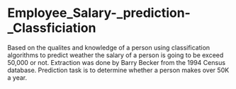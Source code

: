 # Employee_Salary-_prediction-_Classficiation
Based on the qualites and knowledge of a person using classification algorithms to predict weather the salary of a person is going to be exceed 50,000 or not.
Extraction was done by Barry Becker from the 1994 Census database. Prediction task is to determine whether a person makes over 50K a year.
